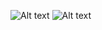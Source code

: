 ![Alt text](https://lh5.googleusercontent.com/-_e6AaH82DGs/UYt7AZh0NVI/AAAAAAAACx4/EzDhaE_Scpo/s800/tikz3d.png)
![Alt text](http://miffysora.wdfiles.com/local--files/image/memorec.svg)

